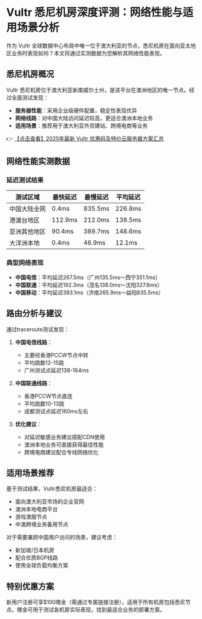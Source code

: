# Vultr 悉尼机房深度评测：网络性能与适用场景分析

作为 Vultr 全球数据中心布局中唯一位于澳大利亚的节点，悉尼机房在面向亚太地区业务时表现如何？本文将通过实测数据为您解析其网络性能表现。

## 悉尼机房概况

Vultr 悉尼机房位于澳大利亚新南威尔士州，是该平台在澳洲地区的唯一节点。经过全面测试发现：

- **服务器性能**：采用企业级硬件配置，稳定性表现优异
- **网络线路**：对中国大陆访问延迟较高，更适合澳洲本地业务
- **适用场景**：推荐用于澳大利亚外贸建站、跨境电商等业务

👉 [【点击查看】2025年最新 Vultr 优惠码及特价云服务器方案汇总](https://bit.ly/VuLtr)

## 网络性能实测数据

### 延迟测试结果

| 测试区域       | 最快延迟 | 最慢延迟 | 平均延迟 |
|----------------|----------|----------|----------|
| 中国大陆全网   | 0.4ms    | 835.5ms  | 226.8ms  |
| 港澳台地区     | 112.9ms  | 212.0ms  | 138.5ms  |
| 亚洲其他地区   | 90.4ms   | 389.7ms  | 148.6ms  |
| 大洋洲本地     | 0.4ms    | 46.9ms   | 12.1ms   |

### 典型网络表现

- **中国电信**：平均延迟267.5ms（广州135.5ms～西宁351.1ms）
- **中国联通**：平均延迟192.3ms（茂名138.0ms～沈阳327.6ms）
- **中国移动**：平均延迟383.1ms（济南265.9ms～益阳835.5ms）

## 路由分析与建议

通过traceroute测试发现：

1. **中国电信线路**：
   - 主要经香港PCCW节点中转
   - 平均跳数12-15跳
   - 广州测试点延迟138-164ms

2. **中国联通线路**：
   - 香港PCCW节点直连
   - 平均跳数10-13跳
   - 成都测试点延迟160ms左右

3. **优化建议**：
   - 对延迟敏感业务建议搭配CDN使用
   - 澳洲本地业务可直接获得最佳性能
   - 跨境电商建议配合专线网络优化

## 适用场景推荐

基于测试结果，Vultr悉尼机房最适合：

- 面向澳大利亚市场的企业官网
- 澳洲本地电商平台
- 游戏澳服节点
- 中澳跨境业务备用节点

对于需要兼顾中国用户访问的场景，建议考虑：
- 新加坡/日本机房
- 配合优质BGP线路
- 使用全球负载均衡方案

## 特别优惠方案

新用户注册可享$100赠金（需通过专属链接注册），适用于所有机房包括悉尼节点。赠金可用于测试各机房实际表现，找到最适合业务的部署方案。